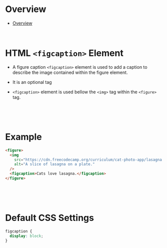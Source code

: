 # Overview

- [Overview](#overview)

&nbsp;

# HTML `<figcaption>` Element

- A figure caption `<figcaption>` element is used to add a caption to describe the image contained within the figure element.

- It is an optional tag

- `<figcaption>` element is used bellow the `<img>` tag within the `<figure>` tag.

&nbsp;

&nbsp;

# Example

```html
<figure>
  <img
    src="https://cdn.freecodecamp.org/curriculum/cat-photo-app/lasagna.jpg"
    alt="A slice of lasagna on a plate."
  />
  <figcaption>Cats love lasagna.</figcaption>
</figure>
```

&nbsp;

&nbsp;

# Default CSS Settings

```css
figcaption {
  display: block;
}
```
